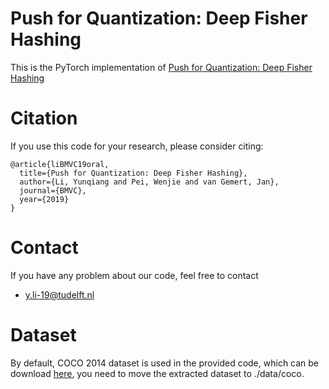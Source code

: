 # Push for Quantization: Deep Fisher Hashing
This is the PyTorch implementation of [Push for Quantization: Deep Fisher Hashing](https://arxiv.org/abs/1909.00206)

# Citation
If you use this code for your research, please consider citing:

```
@article{liBMVC19oral,
  title={Push for Quantization: Deep Fisher Hashing},
  author={Li, Yunqiang and Pei, Wenjie and van Gemert, Jan},
  journal={BMVC},
  year={2019}
}
```

# Contact
If you have any problem about our code, feel free to contact

 - y.li-19@tudelft.nl

# Dataset

By default, COCO 2014 dataset is used in the provided code, which can be download [here](http://cocodataset.org/#download), you need to move the extracted dataset to ./data/coco.



